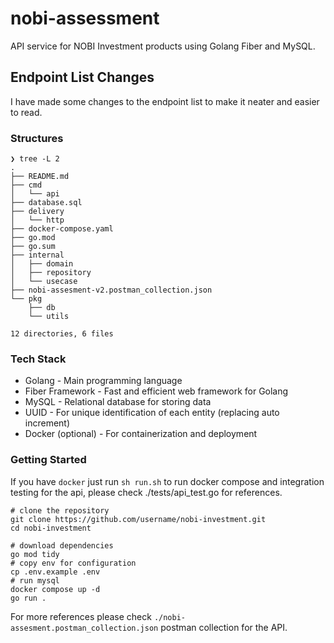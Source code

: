 # nobi-assessment

API service for NOBI Investment products using Golang Fiber and MySQL.

## Endpoint List Changes  

I have made some changes to the endpoint list to make it neater and easier to read.

### Structures

```
❯ tree -L 2
.
├── README.md
├── cmd
│   └── api
├── database.sql
├── delivery
│   └── http
├── docker-compose.yaml
├── go.mod
├── go.sum
├── internal
│   ├── domain
│   ├── repository
│   └── usecase
├── nobi-assesment-v2.postman_collection.json
└── pkg
    ├── db
    └── utils

12 directories, 6 files
```

### Tech Stack

- Golang - Main programming language
- Fiber Framework - Fast and efficient web framework for Golang
- MySQL - Relational database for storing data
- UUID - For unique identification of each entity (replacing auto increment)
- Docker (optional) - For containerization and deployment


### Getting Started

If you have `docker` just run `sh run.sh` to run docker compose and integration testing for the api, please check ./tests/api_test.go for references.

```shell
# clone the repository
git clone https://github.com/username/nobi-investment.git
cd nobi-investment

# download dependencies
go mod tidy
# copy env for configuration
cp .env.example .env
# run mysql
docker compose up -d
go run .
```

For more references please check `./nobi-assesment.postman_collection.json` postman collection for the API.
